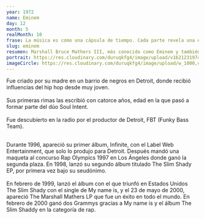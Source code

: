 ```yaml
---
year: 1972
name: Eminem
day: 12
month: 5
realMonth: 10
frase: La música es como una cápsula de tiempo. Cada parte revela una etapa de mi vida que fue o una etapa de mi vida.
slug: eminem
resumen: Marshall Bruce Mathers III, más conocido como Eminem y también por su álter ego "Slim Shady", rapero, cantante, productor discográfico y actor estadounidense.
portrait: https://res.cloudinary.com/duruqkfg4/image/upload/v1621231974/11_jt3i7r.webp
imageCircle: https://res.cloudinary.com/duruqkfg4/image/upload/w_1000,c_fill,ar_1:1,g_auto,r_max/v1621231974/10_d6l18u.webp
---
```


<p>Fue criado por su madre en un barrio de negros en Detroit, donde recibió influencias del hip hop desde muy joven.
<br />
<br />
Sus primeras rimas las escribió con catorce años, edad en la que pasó a formar parte del dúo Soul Intent.
<br />
<br />
Fue descubierto en la radio por el productor de Detroit, FBT (Funky Bass Team).
<br />
<br />
<!--more-->

Durante 1996, apareció su primer álbum, Infinite, con el Label Web Entertainment, que solo lo produjo para Detroit. Después mandó una maqueta al concurso Rap Olympics 1997 en Los Ángeles donde ganó la segunda plaza.
En 1998, lanzó su segundo álbum titulado The Slim Shady EP, por primera vez bajo su seudónimo.
<br />
<br />
En febrero de 1999, lanzó el álbum con el que triunfó en Estados Unidos The Slim Shady con el single de My name is, y el 23 de mayo de 2000, apareció The Marshall Mathers LP que fue un éxito en todo el mundo. En febrero de 2000 ganó dos Grammys gracias a My name is y el álbum The Slim Shaddy en la categoría de rap.</p>
